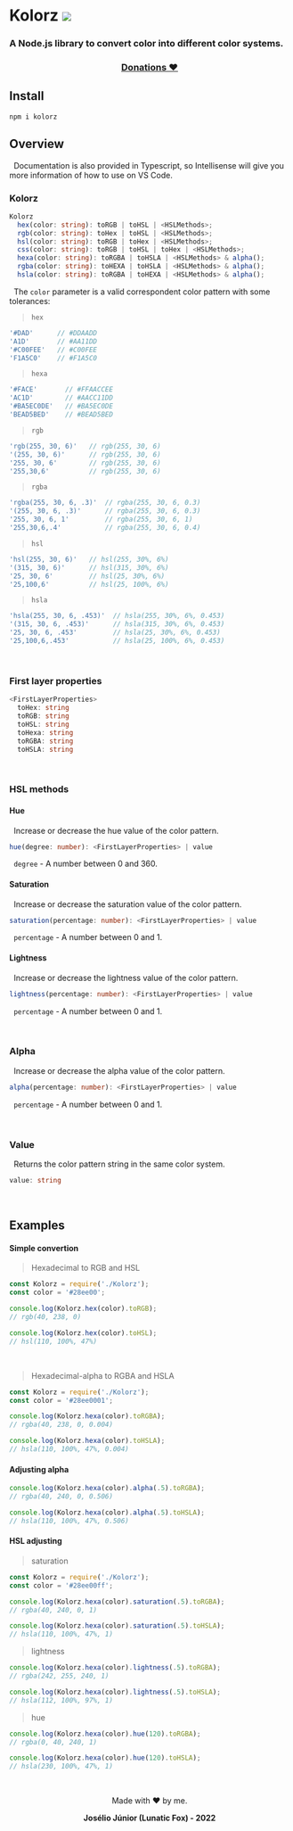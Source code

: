 # Kolorz ![](https://gh-tags.vercel.app/api?lang=javascript)
### A Node.js library to convert color into different color systems.

<div align="center">
  
  ### [Donations ❤](https://github.com/lunatic-fox/gh-tags/blob/main/docs/donation/README.md)
</div>


## Install

~~~
npm i kolorz
~~~

## Overview

&nbsp; Documentation is also provided in Typescript, so Intellisense will give you more information of how to use on VS Code.

### Kolorz
~~~typescript
Kolorz
  hex(color: string): toRGB | toHSL | <HSLMethods>;
  rgb(color: string): toHex | toHSL | <HSLMethods>;
  hsl(color: string): toRGB | toHex | <HSLMethods>;
  css(color: string): toRGB | toHSL | toHex | <HSLMethods>;
  hexa(color: string): toRGBA | toHSLA | <HSLMethods> & alpha();
  rgba(color: string): toHEXA | toHSLA | <HSLMethods> & alpha();
  hsla(color: string): toRGBA | toHEXA | <HSLMethods> & alpha();
~~~

&nbsp; The `color` parameter is a valid correspondent color pattern with some tolerances:

> `hex`
~~~javascript
'#DAD'      // #DDAADD
'A1D'       // #AA11DD
'#C00FEE'   // #C00FEE
'F1A5C0'    // #F1A5C0
~~~

> `hexa`
~~~javascript
'#FACE'       // #FFAACCEE
'AC1D'        // #AACC11DD
'#BA5EC0DE'   // #BA5EC0DE
'BEAD5BED'    // #BEAD5BED
~~~

> `rgb`
~~~javascript
'rgb(255, 30, 6)'   // rgb(255, 30, 6)
'(255, 30, 6)'      // rgb(255, 30, 6)
'255, 30, 6'        // rgb(255, 30, 6)
'255,30,6'          // rgb(255, 30, 6)
~~~

> `rgba`
~~~javascript 
'rgba(255, 30, 6, .3)'  // rgba(255, 30, 6, 0.3)
'(255, 30, 6, .3)'      // rgba(255, 30, 6, 0.3)
'255, 30, 6, 1'         // rgba(255, 30, 6, 1)
'255,30,6,.4'           // rgba(255, 30, 6, 0.4)
~~~

> `hsl`
~~~javascript
'hsl(255, 30, 6)'   // hsl(255, 30%, 6%)
'(315, 30, 6)'      // hsl(315, 30%, 6%)
'25, 30, 6'         // hsl(25, 30%, 6%)
'25,100,6'          // hsl(25, 100%, 6%)
~~~

> `hsla`
~~~javascript
'hsla(255, 30, 6, .453)'  // hsla(255, 30%, 6%, 0.453)
'(315, 30, 6, .453)'      // hsla(315, 30%, 6%, 0.453)
'25, 30, 6, .453'         // hsla(25, 30%, 6%, 0.453)
'25,100,6,.453'           // hsla(25, 100%, 6%, 0.453)
~~~

&nbsp;
### First layer properties
~~~typescript
<FirstLayerProperties> 
  toHex: string
  toRGB: string
  toHSL: string
  toHexa: string
  toRGBA: string
  toHSLA: string
~~~

&nbsp;
### HSL methods
#### Hue
&nbsp; Increase or decrease the hue value of the color pattern.
~~~typescript
hue(degree: number): <FirstLayerProperties> | value
~~~
&nbsp; `degree` - A number between 0 and 360.

#### Saturation
&nbsp; Increase or decrease the saturation value of the color pattern.
~~~typescript
saturation(percentage: number): <FirstLayerProperties> | value
~~~
&nbsp; `percentage` - A number between 0 and 1.

#### Lightness
&nbsp; Increase or decrease the lightness value of the color pattern.
~~~typescript
lightness(percentage: number): <FirstLayerProperties> | value
~~~
&nbsp; `percentage` - A number between 0 and 1.

&nbsp;
### Alpha
&nbsp; Increase or decrease the alpha value of the color pattern.
~~~typescript
alpha(percentage: number): <FirstLayerProperties> | value
~~~
&nbsp; `percentage` - A number between 0 and 1.

&nbsp;
### Value
&nbsp; Returns the color pattern string in the same color system.
~~~typescript
value: string
~~~

&nbsp;
## Examples
#### Simple convertion
> Hexadecimal to RGB and HSL
~~~javascript
const Kolorz = require('./Kolorz');
const color = '#28ee00';

console.log(Kolorz.hex(color).toRGB);
// rgb(40, 238, 0)

console.log(Kolorz.hex(color).toHSL);
// hsl(110, 100%, 47%)
~~~
&nbsp;
> Hexadecimal-alpha to RGBA and HSLA
~~~javascript
const Kolorz = require('./Kolorz');
const color = '#28ee0001';

console.log(Kolorz.hexa(color).toRGBA);
// rgba(40, 238, 0, 0.004)

console.log(Kolorz.hexa(color).toHSLA); 
// hsla(110, 100%, 47%, 0.004)
~~~


#### Adjusting alpha
~~~javascript
console.log(Kolorz.hexa(color).alpha(.5).toRGBA);
// rgba(40, 240, 0, 0.506)

console.log(Kolorz.hexa(color).alpha(.5).toHSLA);
// hsla(110, 100%, 47%, 0.506)
~~~


#### HSL adjusting

>saturation
~~~javascript
const Kolorz = require('./Kolorz');
const color = '#28ee00ff';

console.log(Kolorz.hexa(color).saturation(.5).toRGBA);
// rgba(40, 240, 0, 1)

console.log(Kolorz.hexa(color).saturation(.5).toHSLA);
// hsla(110, 100%, 47%, 1)
~~~

>lightness
~~~javascript
console.log(Kolorz.hexa(color).lightness(.5).toRGBA);
// rgba(242, 255, 240, 1)

console.log(Kolorz.hexa(color).lightness(.5).toHSLA);
// hsla(112, 100%, 97%, 1)
~~~

>hue
~~~javascript
console.log(Kolorz.hexa(color).hue(120).toRGBA);
// rgba(0, 40, 240, 1)

console.log(Kolorz.hexa(color).hue(120).toHSLA);
// hsla(230, 100%, 47%, 1)
~~~


&nbsp;
<div align="center">

Made with ❤️ by me.

**Josélio Júnior (Lunatic Fox) - 2022**
</div>

